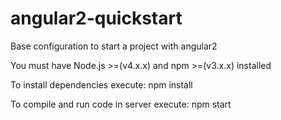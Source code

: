 # angular2-quickstart
Base configuration to start a project with angular2

You must have Node.js >=(v4.x.x) and npm >=(v3.x.x) installed


To install dependencies execute:
npm install


To compile and run code in server execute:
npm start
